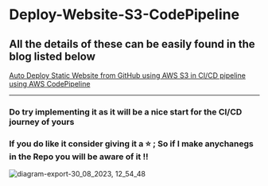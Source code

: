# Deploy-Website-S3-CodePipeline

## All the details of these can be easily found in the blog listed below

[Auto Deploy Static Website from GitHub using AWS S3 in CI/CD pipeline using AWS CodePipeline](https://codemyworld.hashnode.dev/auto-deploy-static-website-from-github-using-aws-s3-in-cicd-pipeline-using-aws-codepipeline)

<hr/>
<h3>Do try implementing it as it will be a nice start for the CI/CD journey of yours</h3> 
<h3>If you do like it consider giving it a ⭐ ; So if I make anychanegs in the Repo you will be aware of it !! </h3> 


![diagram-export-30_08_2023, 12_54_48](https://github.com/adityadhopade/Deploy-Website-S3-CodePipeline/assets/48392204/884648cf-ca2b-4a8d-80e7-804eee5f126f)
